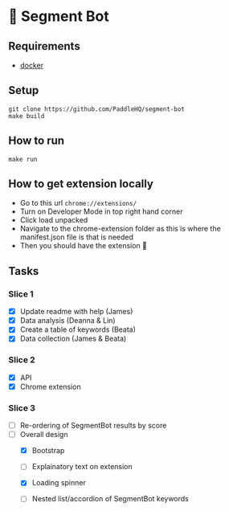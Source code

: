 # 🤖 Segment Bot

## Requirements
- [docker](https://docs.docker.com/install/overview/)

## Setup
    git clone https://github.com/PaddleHQ/segment-bot
    make build

## How to run
    make run
    
## How to get extension locally
- Go to this url `chrome://extensions/`
- Turn on Developer Mode in top right hand corner
- Click load unpacked
- Navigate to the chrome-extension folder as this is where the manifest.json file is that is needed
- Then you should have the extension :tada:

## Tasks
### Slice 1
- [X] Update readme with help (James)
- [x] Data analysis (Deanna & Lin)
- [x] Create a table of keywords (Beata)
- [x] Data collection (James & Beata)

### Slice 2
- [x] API
- [x] Chrome extension 

### Slice 3
- [ ] Re-ordering of SegmentBot results by score
- [ ] Overall design
    - [x] Bootstrap
    - [ ] Explainatory text on extension
    - [x] Loading spinner
    - [ ] Nested list/accordion of SegmentBot keywords
    
